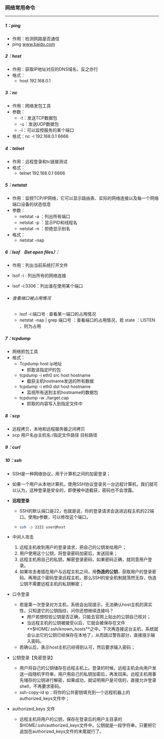 ### 网络常用命令

------

##### 1：ping

- 作用：检测网路是否通信
- ping www.baidu.com

##### 2：host

- 作用：获取IP地址对应的DNS域名，反之亦行
- 格式：
  - host 192.168.0.1

##### 3：nc

- 作用：网络发包工具
- 参数：
  - -t：发送TCP数据包
  - -u：发送UDP数据包
  - -l：可以监控服务的某个端口
- 格式：nc -l 192.168.0.1 6666

##### 4：telnet

- 作用：远程登录和tc链接测试
- 格式：
  - telnet 192.168.0.1 6666

##### 5：netstat 

- 作用：监控TCP/IP网络，它可以显示路由表、实际的网络连接以及每一个网络端口设备的状态信息
- 参数：
  - netstat  -a ：列出所有端口
  - netstat -p  ：显示PID和线程名
  - netstat -n  ：拒绝显示别名
- 格式：
  - netstat -nap

##### 6：lsof （list open files）：

- 作用：列出当前系统打开文件

- lsof -i   :  列出所有的网络连接

- lsof -i:3306：列出谁在使用某个端口

- ###### 查看端口被占用情况

  - lsof -i:端口号   :  查看某一端口的占用情况
  - netstat -nap | grep 端口号 ：查看端口的占用情况，若 state ：LISTEN ，则为占用

##### 7：tcpdump

- 网络抓包工具
- 格式：
  - Tcpdump host ip地址
    - 抓取该指定IP的包
  - tcpdump -i eth0 src host hostname
    - 截获主机hostname发送的所有数据
  - tcpdump -i eth0 dst host hostname
    - 监视所有送到主机hostname的数据包
  - tcpdump -w ./target.cap
    - 抓取的内容写入到指定文件中

##### 8：scp

- 远程拷贝，本地和远程服务器之间拷贝
- scp  用户名@主机名:/指定文件路径  目标路径

##### 9：curl

##### 10：ssh

- SSH是一种网络协议，用于计算机之间的加密登录；

- 如果一个用户从本地计算机，使用SSH协议登录另一台远程计算机，我们就可以认为，这种登录是安全的，即使被中途截获，密码也不会泄露。

- **远程登录**

  - SSH的默认端口是22，也就是说，你的登录请求会送进远程主机的22端口。使用p参数，可以修改这个端口。

  - ```sh
    ssh -p 2222 user@host
    ```

- 中间人攻击

  1. 远程主机收到用户的登录请求，把自己的公钥发给用户；
  2. 用户使用这个公钥，将登录密码加密后，发送回来；
  3. 远程主机用自己的私钥，解密登录密码，如果密码正确，就同意用户登录。
  4. 如果攻击者插在用户与远程主机之间，用**伪造的公钥**，获取用户的登录密码。再用这个密码登录远程主机，那么SSH的安全机制就荡然无存，伪造公钥不需要远程主机的私钥解密；

- 口令登录

  - 若是第一次登录对方主机，系统会出现提示，无法确认host主机的真实性，只知道它的公钥指纹，问你还想继续连接吗？
    - 用户若想校验公钥是否正确，只能去官网上贴出的公钥自己核对；
    - 当远程主机的公钥被接受以后，它就会被保存在文件**$HOME/.ssh/known_hosts**之中。下次再连接这台主机，系统就会认出它的公钥已经保存在本地了，从而跳过警告部分，直接提示输入密码。
  - 若确认后，表示host主机已经得到认可，然后要求输入密码；

- 公钥登录【免密登录】

  - 用户将自己的公钥储存在远程主机上。登录的时候，远程主机会向用户发送一段随机字符串，用户用自己的私钥加密后，再发回来。远程主机用事先储存的公钥进行解密，如果成功，就证明用户是可信的，直接允许登录shell，不再要求密码。
  - ssh-copy-id ip：将你的公共密钥填充到一个远程机器上的authorized_keys文件中；

- authorized_keys 文件

  - 远程主机将用户的公钥，保存在登录后的用户主目录的$HOME/.ssh/authorized_keys文件中。公钥就是一段字符串，只要把它追加在authorized_keys文件的末尾就行了。

  